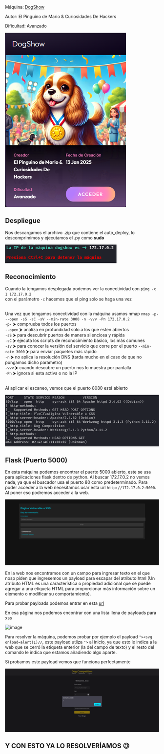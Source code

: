 Máquina: [DogShow](https://bugbountylabs.com/)

Autor: El Pinguino de Mario & Curiosidades De Hackers

Dificultad: Avanzado

![image](images/dogshow.PNG)

## Despliegue

Nos descargamos el archivo .zip que contiene el auto_deploy, lo descomprimimos y ejecutamos el .py como **sudo**

![image](images/despliegue.PNG)


## Reconocimiento

Cuando la tengamos desplegada podemos ver la conectividad con ```ping -c 1 172.17.0.2``` 
<br>
con el parámetro `-c` hacemos que el ping solo se haga una vez<br>
<br>


Una vez que tengamos conectividad con la máquina usamos nmap ```nmap -p- --open -sS -sC -sV --min-rate 3000 -n -vvv -Pn 172.17.0.2``` <br>
`-p-` ⮞ comprueba todos los puertos <br>
`--open` ⮞ analiza en profundidad solo a los que esten abiertos <br>
`-sS` ⮞ para descubrir puertos de manera silenciosa y rápida <br> 
`-sC` ⮞ ejecuta los scripts de reconocimiento básico, los más comunes <br> 
`-sV` ⮞ para conocer la versión del servicio que corre por el puerto
`--min-rate 3000` ⮞ para enviar paquetes más rápido <br> 
`-n` ⮞ no aplica la resolución DNS (tarda mucho en el caso de que no pongamos dicho parámetro)<br> 
`-vvv` ⮞ cuando descubre un puerto nos lo muestra por pantalla <br> 
`-Pn` ⮞ ignora si esta activa o no la IP<br> 
<br>

Al aplicar el escaneo, vemos que el puerto 8080 está abierto
<br>

![image](images/nmap.PNG)
<br>

## Flask (Puerto 5000)

En esta máquina podemos encontrar el puerto 5000 abierto, este se usa para aplicaciones flask dentro de python. Al buscar 172.17.0.2 no vemos nada, ya que el buscador usa el puerto 80 como predeterminado. Para poder acceder a la web necesitamos usar esta url `http://172.17.0.2:5000`. Al poner eso podremos acceder a la web.

![image](images/inicio.PNG)


En la web nos encontramos con un campo para ingresar texto en el que nosp piden que ingresemos un payload para escapar del atributo html (Un atributo HTML es una característica o propiedad adicional que se puede agregar a una etiqueta HTML para proporcionar más información sobre un elemento o modificar su comportamiento).


Para probar payloads podemos entrar en esta [url](https://github.com/payloadbox/xss-payload-list/blob/master/Intruder/xss-payload-list.txt)

En esa página nos podemos encontrar con una lista llena de payloads para xss

![image](images/payloads.PNG)


Para resolver la máquina, podemos probar por ejemplo el payload `"><svg onload=alert(1)//`, este payload utliza `">` al inicio, ya que esto le indica a la web que se cerró la etiqueta enterior (la del campo de texto) y el resto del comando le indica que estamos añadiendo algo aparte.

Si probamos este payload vemos que funciona perfectamente

![image](images/final.PNG)


## Y CON ESTO YA LO RESOLVERÍAMOS 😉
